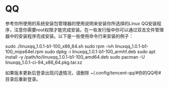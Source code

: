 # QQ

参考你所使用的系统安装包管理器的使用说明来安装你所选择的Linux QQ安装程序，注意你需要root权限才能完成安装。在一些发行版中你可以通过双击文件管理器中的安装程序完成安装。以下是一些使用命令行来安装的例子：

sudo ./linuxqq_1.0.1-b1-100_x86_64.sh
sudo rpm -ivh linuxqq_1.0.1-b1-100_mips64el.rpm
sudo dpkg -i linuxqq_1.0.1-b1-100_armhf.deb
sudo apt install -y /path/to/linuxqq_1.0.1-b1-100_amd64.deb
sudo pacman -U linuxqq_1.0.1-ci-94_x86_64.pkg.tar.xz



如果版本更新后登录出现闪退情况，请删除 ~/.config/tencent-qq/#你的QQ号# 目录后重新登录。
